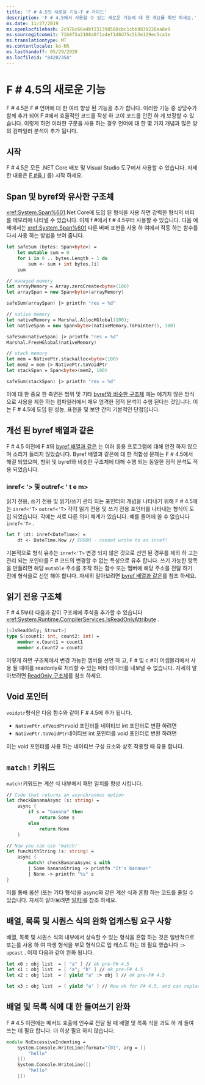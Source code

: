 ```yaml
---
title: 'F # 4.5의 새로운 기능-F # 가이드'
description: 'F # 4.5에서 사용할 수 있는 새로운 기능에 대 한 개요를 확인 하세요.'
ms.date: 11/27/2019
ms.openlocfilehash: 2c978c66a4bf231398508cbc1cbb8839228ea8e9
ms.sourcegitcommit: 71b8f5a2108a0f1a4ef1d8d75c5b3e129ec5ca1e
ms.translationtype: MT
ms.contentlocale: ko-KR
ms.lasthandoff: 05/29/2020
ms.locfileid: "84202358"
---
```

# <a name="whats-new-in-f-45"></a>F # 4.5의 새로운 기능

F # 4.5은 F # 언어에 대 한 여러 향상 된 기능을 추가 합니다. 이러한 기능 중 상당수가 함께 추가 되어 F #에서 효율적인 코드를 작성 하 고이 코드를 안전 하 게 보장할 수 있습니다. 이렇게 하면 이러한 구문을 사용 하는 경우 언어에 대 한 몇 가지 개념과 많은 양의 컴파일러 분석이 추가 됩니다.

## <a name="get-started"></a>시작

F # 4.5은 모든 .NET Core 배포 및 Visual Studio 도구에서 사용할 수 있습니다. 자세한 내용은 [F #을 (](../get-started/index.md) 를) 시작 하세요.

## <a name="span-and-byref-like-structs"></a>Span 및 byref와 유사한 구조체

<xref:System.Span%601>.Net Core에 도입 된 형식을 사용 하면 강력한 형식의 버퍼를 메모리에 나타낼 수 있습니다. 이제 f #에서 f # 4.5부터 사용할 수 있습니다. 다음 예제에서는 <xref:System.Span%601> 다른 버퍼 표현을 사용 하 여에서 작동 하는 함수를 다시 사용 하는 방법을 보여 줍니다.

```fsharp
let safeSum (bytes: Span<byte>) =
    let mutable sum = 0
    for i in 0 .. bytes.Length - 1 do
        sum <- sum + int bytes.[i]
    sum

// managed memory
let arrayMemory = Array.zeroCreate<byte>(100)
let arraySpan = new Span<byte>(arrayMemory)

safeSum(arraySpan) |> printfn "res = %d"

// native memory
let nativeMemory = Marshal.AllocHGlobal(100);
let nativeSpan = new Span<byte>(nativeMemory.ToPointer(), 100)

safeSum(nativeSpan) |> printfn "res = %d"
Marshal.FreeHGlobal(nativeMemory)

// stack memory
let mem = NativePtr.stackalloc<byte>(100)
let mem2 = mem |> NativePtr.toVoidPtr
let stackSpan = Span<byte>(mem2, 100)

safeSum(stackSpan) |> printfn "res = %d"
```

이에 대 한 중요 한 측면은 범위 및 기타 [byref와 비슷한 구조체](../language-reference/structures.md#byreflike-structs) 에는 예기치 않은 방식으로 사용을 제한 하는 컴파일러에서 매우 엄격한 정적 분석이 수행 된다는 것입니다. 이는 F # 4.5에 도입 된 성능, 표현을 및 보안 간의 기본적인 단점입니다.

## <a name="revamped-byrefs"></a>개선 된 byref 배열과 같은

F # 4.5 이전에 F #의 [byref 배열과 같은](../language-reference/byrefs.md) 는 여러 응용 프로그램에 대해 안전 하지 않으며 소리가 들리지 않았습니다. Byref 배열과 같은에 대 한 적합성 문제는 F # 4.5에서 해결 되었으며, 범위 및 byref와 비슷한 구조체에 대해 수행 되는 동일한 정적 분석도 적용 되었습니다.

### <a name="inreft-and-outreft"></a>inref< '> 및 outref< ' t e m>

읽기 전용, 쓰기 전용 및 읽기/쓰기 관리 되는 포인터의 개념을 나타내기 위해 F # 4.5에는 `inref<'T>` `outref<'T>` 각각 읽기 전용 및 쓰기 전용 포인터를 나타내는 형식이 도입 되었습니다. 각에는 서로 다른 의미 체계가 있습니다. 예를 들어에 쓸 수 없습니다 `inref<'T>` .

```fsharp
let f (dt: inref<DateTime>) =
    dt <- DateTime.Now // ERROR - cannot write to an inref!
```

기본적으로 형식 유추는 `inref<'T>` 변경 되지 않은 것으로 선언 된 경우를 제외 하 고는 관리 되는 포인터를 F # 코드의 변경할 수 없는 특성으로 유추 합니다. 쓰기 가능한 항목을 만들려면 해당 `mutable` 주소를 조작 하는 함수 또는 멤버에 해당 주소를 전달 하기 전에 형식을로 선언 해야 합니다. 자세히 알아보려면 [byref 배열과 같은](../language-reference/byrefs.md)를 참조 하세요.

## <a name="readonly-structs"></a>읽기 전용 구조체

F # 4.5부터 다음과 같이 구조체에 주석을 추가할 수 있습니다 <xref:System.Runtime.CompilerServices.IsReadOnlyAttribute> .

```fsharp
[<IsReadOnly; Struct>]
type S(count1: int, count2: int) =
    member x.Count1 = count1
    member x.Count2 = count2
```

이렇게 하면 구조체에서 변경 가능한 멤버를 선언 하 고, F # 및 c #이 어셈블리에서 사용 될 때이를 readonly로 처리할 수 있는 메타 데이터를 내보낼 수 없습니다. 자세히 알아보려면 [ReadOnly 구조체](../language-reference/structures.md#readonly-structs)를 참조 하세요.

## <a name="void-pointers"></a>Void 포인터

`voidptr`형식은 다음 함수와 같이 F # 4.5에 추가 됩니다.

* `NativePtr.ofVoidPtr`void 포인터를 네이티브 int 포인터로 변환 하려면
* `NativePtr.toVoidPtr`네이티브 int 포인터를 void 포인터로 변환 하려면

이는 void 포인터를 사용 하는 네이티브 구성 요소와 상호 작용할 때 유용 합니다.

## <a name="the-match-keyword"></a>`match!` 키워드

`match!`키워드는 계산 식 내부에서 패턴 일치를 향상 시킵니다.

```fsharp
// Code that returns an asynchronous option
let checkBananaAsync (s: string) =
    async {
        if s = "banana" then
            return Some s
        else
            return None
    }

// Now you can use 'match!'
let funcWithString (s: string) =
    async {
        match! checkBananaAsync s with
        | Some bananaString -> printfn "It's banana!"
        | None -> printfn "%s" s
}
```

이를 통해 옵션 (또는 기타 형식)을 async와 같은 계산 식과 혼합 하는 코드를 줄일 수 있습니다. 자세히 알아보려면 [일치!](../language-reference/computation-expressions.md#match)를 참조 하세요.

## <a name="relaxed-upcasting-requirements-in-array-list-and-sequence-expressions"></a>배열, 목록 및 시퀀스 식의 완화 업캐스팅 요구 사항

배열, 목록 및 시퀀스 식의 내부에서 상속할 수 있는 형식을 혼합 하는 것은 일반적으로 또는를 사용 하 여 파생 형식을 부모 형식으로 업 캐스트 하는 데 필요 했습니다 `:>` `upcast` . 이제 다음과 같이 완화 됩니다.

```fsharp
let x0 : obj list  = [ "a" ] // ok pre-F# 4.5
let x1 : obj list  = [ "a"; "b" ] // ok pre-F# 4.5
let x2 : obj list  = [ yield "a" :> obj ] // ok pre-F# 4.5

let x3 : obj list  = [ yield "a" ] // Now ok for F# 4.5, and can replace x2
```

## <a name="indentation-relaxation-for-array-and-list-expressions"></a>배열 및 목록 식에 대 한 들여쓰기 완화

F # 4.5 이전에는 메서드 호출에 인수로 전달 될 때 배열 및 목록 식을 과도 하 게 들여쓰는 데 필요 합니다. 더 이상 필요 하지 않습니다.

```fsharp
module NoExcessiveIndenting =
    System.Console.WriteLine(format="{0}", arg = [|
        "hello"
    |])
    System.Console.WriteLine([|
        "hello"
    |])
```
